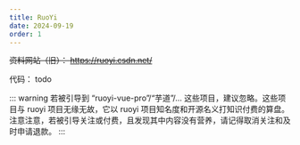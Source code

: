 ```yaml
---
title: RuoYi
date: 2024-09-19
order: 1
---
```


~~资料网站（旧）： https://ruoyi.csdn.net/~~

代码： todo

::: warning
若被引导到 “ruoyi-vue-pro”/“芋道”/... 这些项目，建议忽略。这些项目与 ruoyi 项目无缘无故，它以 ruoyi 项目知名度和开源名义打知识付费的算盘。
注意注意，若被引导关注或付费，且发现其中内容没有营养，请记得取消关注和及时申请退款。
:::
